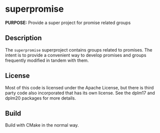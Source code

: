 # superpromise

**PURPOSE:** Provide a super project for promise related groups

## Description

The `superpromise` superproject contains groups related to promises. The intent
is to provide a convenient way to develop promises and groups frequently
modified in tandem with them.

## License

Most of this code is licensed under the Apache License, but there is third
party code also incorporated that has its own license. See the dplm17 and
dplm20 packages for more details.

## Build

Build with CMake in the normal way.
